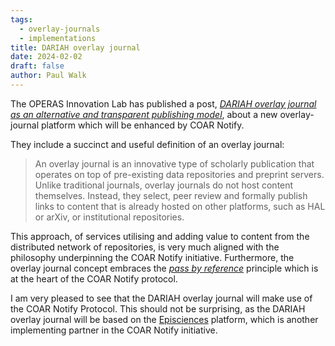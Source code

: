 ```yaml
---
tags:
  - overlay-journals
  - implementations
title: DARIAH overlay journal
date: 2024-02-02
draft: false
author: Paul Walk
---
```


The OPERAS Innovation Lab has published a post, _[DARIAH overlay journal as an alternative and transparent publishing model](https://lab.operas-eu.org/2024/02/20/dariah-overlay-journal-as-an-alternative-and-transparent-publishing-model/)_, about a new overlay-journal platform which will be enhanced by COAR Notify.

<!--more-->

They include a succinct and useful definition of an overlay journal:

> An overlay journal is an innovative type of scholarly publication that operates on top of pre-existing data repositories and preprint servers. Unlike traditional journals, overlay journals do not host content themselves. Instead, they select, peer review and formally publish links to content that is already hosted on other platforms, such as HAL or arXiv, or institutional repositories.

This approach, of services utilising and adding value to content from the distributed network of repositories, is very much aligned with the philosophy underpinning the COAR Notify initiative. Furthermore, the overlay journal concept embraces the _[pass by reference](/specification/#passing-by-reference)_ principle which is at the heart of the COAR Notify protocol.

I am very pleased to see that the DARIAH overlay journal will make use of the COAR Notify Protocol. This should not be surprising, as the DARIAH overlay journal will be based on the [Episciences](https://www.episciences.org/) platform, which is another implementing partner in the COAR Notify initiative.
